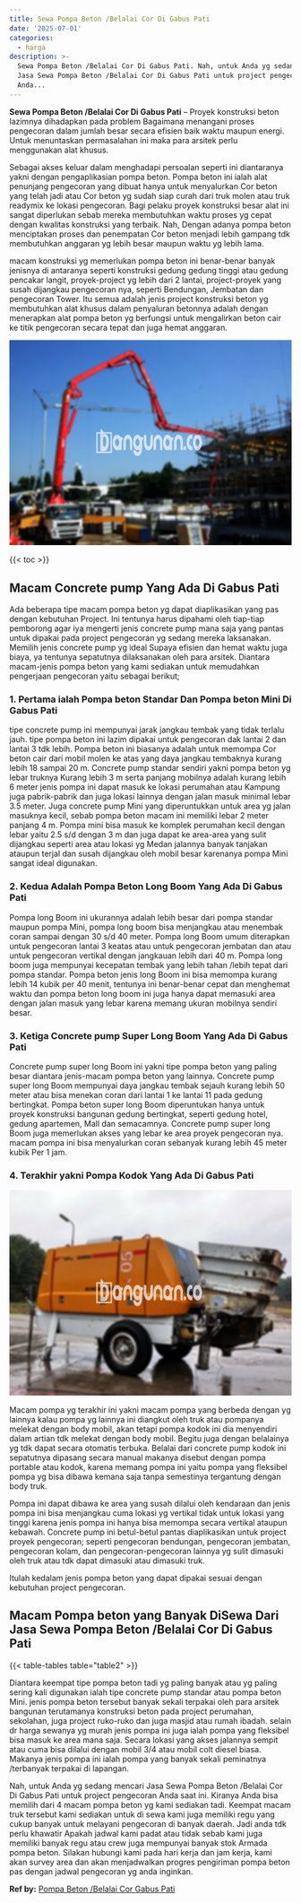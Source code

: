 ```yaml
---
title: Sewa Pompa Beton /Belalai Cor Di Gabus Pati
date: '2025-07-01'
categories:
  - harga
description: >-
  Sewa Pompa Beton /Belalai Cor Di Gabus Pati. Nah, untuk Anda yg sedang mencari
  Jasa Sewa Pompa Beton /Belalai Cor Di Gabus Pati untuk project pengecoran
  Anda...
---
```


**Sewa Pompa Beton /Belalai Cor Di Gabus Pati** – Proyek konstruksi beton lazimnya dihadapkan pada problem Bagaimana menangani proses pengecoran dalam jumlah besar secara efisien baik waktu maupun energi. Untuk menuntaskan permasalahan ini maka para arsitek perlu menggunakan alat khusus.

Sebagai akses keluar dalam menghadapi persoalan seperti ini diantaranya yakni dengan pengaplikasian pompa beton. Pompa beton ini ialah alat penunjang pengecoran yang dibuat hanya untuk menyalurkan Cor beton yang telah jadi atau Cor beton yg sudah siap curah dari truk molen atau truk readymix ke lokasi pengecoran. Bagi pelaku proyek konstruksi besar alat ini sangat diperlukan sebab mereka membutuhkan waktu proses yg cepat dengan kwalitas konstruksi yang terbaik. Nah, Dengan adanya pompa beton menciptakan proses dan penempatan Cor beton menjadi lebih gampang tdk membutuhkan anggaran yg lebih besar maupun waktu yg lebih lama.

macam konstruksi yg memerlukan pompa beton ini benar-benar banyak jenisnya di antaranya seperti konstruksi gedung gedung tinggi atau gedung pencakar langit, proyek-project yg lebih dari 2 lantai, project-proyek yang susah dijangkau pengecoran nya, seperti Bendungan, Jembatan dan pengecoran Tower. Itu semua adalah jenis project konstruksi beton yg membutuhkan alat khusus dalam penyaluran betonnya adalah dengan menerapkan alat pompa beton yg berfungsi untuk mengalirkan beton cair ke titik pengecoran secara tepat dan juga hemat anggaran.

![Sewa Pompa Beton /Belalai Cor Di Gabus Pati](/images/sewa-concrete-pump-21.png)

{{< toc >}}

## Macam Concrete pump Yang Ada Di Gabus Pati

Ada beberapa tipe macam pompa beton yg dapat diaplikasikan yang pas dengan kebutuhan Project. Ini tentunya harus dipahami oleh tiap-tiap pemborong agar iya mengerti jenis concrete pump mana saja yang pantas untuk dipakai pada project pengecoran yg sedang mereka laksanakan. Memilih jenis concrete pump yg ideal Supaya efisien dan hemat waktu juga biaya, ya tentunya sepatutnya dilaksanakan oleh para arsitek. Diantara macam-jenis pompa beton yang kami sediakan untuk memudahkan pengerjaan pengecoran yaitu sebagai berikut;

### 1\. Pertama ialah Pompa beton Standar Dan Pompa beton Mini Di Gabus Pati

tipe concrete pump ini mempunyai jarak jangkau tembak yang tidak terlalu jauh. tipe pompa beton ini lazim dipakai untuk pengecoran dak lantai 2 dan lantai 3 tdk lebih. Pompa beton ini biasanya adalah untuk memompa Cor beton cair dari mobil molen ke atas yang daya jangkau tembaknya kurang lebih 18 sampai 20 m. Concrete pump standar sendiri yakni pompa beton yg lebar truknya Kurang lebih 3 m serta panjang mobilnya adalah kurang lebih 6 meter jenis pompa ini dapat masuk ke lokasi perumahan atau Kampung juga pabrik-pabrik dan juga lokasi lainnya dengan jalan masuk minimal lebar 3.5 meter. Juga concrete pump Mini yang diperuntukkan untuk area yg jalan masuknya kecil, sebab pompa beton macam ini memiliki lebar 2 meter panjang 4 m. Pompa mini bisa masuk ke komplek perumahan kecil dengan lebar yaitu 2.5 s/d dengan 3 m dan juga dapat ke area-area yang sulit dijangkau seperti area atau lokasi yg Medan jalannya banyak tanjakan ataupun terjal dan susah dijangkau oleh mobil besar karenanya pompa Mini sangat ideal digunakan.

### 2\. Kedua Adalah Pompa Beton Long Boom Yang Ada Di Gabus Pati

Pompa long Boom ini ukurannya adalah lebih besar dari pompa standar maupun pompa Mini, pompa long boom bisa menjangkau atau menembak coran sampai dengan 30 s/d 40 meter. Pompa long Boom umum diterapkan untuk pengecoran lantai 3 keatas atau untuk pengecoran jembatan dan atau untuk pengecoran vertikal dengan jangkauan lebih dari 40 m. Pompa long boom juga mempunyai kecepatan tembak yang lebih tahan /lebih tepat dari pompa standar. Pompa beton jenis long Boom ini bisa memompa kurang lebih 14 kubik per 40 menit, tentunya ini benar-benar cepat dan menghemat waktu dan pompa beton long boom ini juga hanya dapat memasuki area dengan jalan masuk yang lebar karena memang ukuran mobilnya sendiri besar.

### 3\. Ketiga Concrete pump Super Long Boom Yang Ada Di Gabus Pati

Concrete pump super long Boom ini yakni tipe pompa beton yang paling besar diantara jenis-macam pompa beton yang lainnya. Concrete pump super long Boom mempunyai daya jangkau tembak sejauh kurang lebih 50 meter atau bisa menekan coran dari lantai 1 ke lantai 11 pada gedung bertingkat. Pompa beton super long Boom diperuntukan hanya untuk proyek konstruksi bangunan gedung bertingkat, seperti gedung hotel, gedung apartemen, Mall dan semacamnya. Concrete pump super long Boom juga memerlukan akses yang lebar ke area proyek pengecoran nya. macam pompa ini bisa menyalurkan coran sebanyak kurang lebih 45 meter kubik Per 1 jam.

### 4\. Terakhir yakni Pompa Kodok Yang Ada Di Gabus Pati

![Sewa Pompa Beton /Belalai Cor Di Gabus Pati](/images/sewa-concrete-pump-22.png)

Macam pompa yg terakhir ini yakni macam pompa yang berbeda dengan yg lainnya kalau pompa yg lainnya ini diangkut oleh truk atau pompanya melekat dengan body mobil, akan tetapi pompa kodok ini dia menyendiri dalam artian tdk melekat dengan body mobil. Begitu juga dengan belalainya yg tdk dapat secara otomatis terbuka. Belalai dari concrete pump kodok ini sepatutnya dipasang secara manual makanya disebut dengan pompa portable atau kodok, karena memang pompa ini yaitu pompa yang fleksibel pompa yg bisa dibawa kemana saja tanpa semestinya tergantung dengan body truk.

Pompa ini dapat dibawa ke area yang susah dilalui oleh kendaraan dan jenis pompa ini bisa menjangkau cuma lokasi yg vertikal tidak untuk lokasi yang tinggi karena jenis pompa ini hanya bisa memompa secara vertikal ataupun kebawah. Concrete pump ini betul-betul pantas diaplikasikan untuk project proyek pengecoran; seperti pengecoran bendungan, pengecoran jembatan, pengecoran kolam, dan pengecoran-pengecoran lainnya yg sulit dimasuki oleh truk atau tdk dapat dimasuki atau dimasuki truk.

Itulah kedalam jenis pompa beton yang dapat dipakai sesuai dengan kebutuhan project pengecoran.

## Macam Pompa beton yang Banyak DiSewa Dari Jasa Sewa Pompa Beton /Belalai Cor Di Gabus Pati

{{< table-tables table="table2" >}}

Diantara keempat tipe pompa beton tadi yg paling banyak atau yg paling sering kali digunakan ialah tipe concrete pump standar atau pompa beton Mini. jenis pompa beton tersebut banyak sekali terpakai oleh para arsitek bangunan terutamanya konstruksi beton pada project perumahan, sekolahan, juga project ruko-ruko dan juga masjid atau rumah ibadah. selain dr harga sewanya yg murah jenis pompa ini juga ialah pompa yang fleksibel bisa masuk ke area mana saja. Secara lokasi yang akses jalannya sempit atau cuma bisa dilalui dengan mobil 3/4 atau mobil colt diesel biasa. Makanya jenis pompa ini ialah pompa yang banyak sekali peminatnya /terbanyak terpakai di lapangan.

Nah, untuk Anda yg sedang mencari Jasa Sewa Pompa Beton /Belalai Cor Di Gabus Pati untuk project pengecoran Anda saat ini. Kiranya Anda bisa memilih dari 4 macam pompa beton yg kami sediakan tadi. Keempat macam truk tersebut kami sediakan untuk di sewa kami juga memiliki regu yang cukup banyak untuk melayani pengecoran di banyak daerah. Jadi anda tdk perlu khawatir Apakah jadwal kami padat atau tidak sebab kami juga memiliki banyak regu atau crew juga mempunyai banyak stok Armada pompa beton. Silakan hubungi kami pada hari kerja dan jam kerja, kami akan survey area dan akan menjadwalkan progres pengiriman pompa beton pas dengan jadwal pengecoran yg anda inginkan.

**Ref by:** [Pompa Beton /Belalai Cor Gabus Pati](https://id.wikipedia.org/wiki/Pompa)
